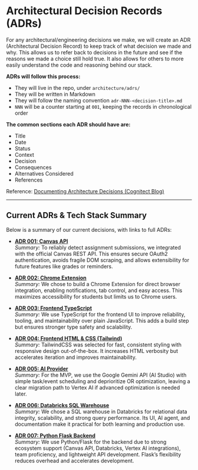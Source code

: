 # Architectural Decision Records (ADRs)

For any architectural/engineering decisions we make, we will create an ADR (Architectural Decision Record) to keep track of what decision we made and why. This allows us to refer back to decisions in the future and see if the reasons we made a choice still hold true. It also allows for others to more easily understand the code and reasoning behind our stack.

**ADRs will follow this process:**
- They will live in the repo, under `architecture/adrs/`
- They will be written in Markdown
- They will follow the naming convention `adr-NNN-<decision-title>.md`
- `NNN` will be a counter starting at `001`, keeping the records in chronological order

**The common sections each ADR should have are:**
- Title
- Date
- Status
- Context
- Decision
- Consequences  
- Alternatives Considered
- References

Reference: [Documenting Architecture Decisions (Cognitect Blog)](https://cognitect.com/blog/2011/11/15/documenting-architecture-decisions)

---

## Current ADRs & Tech Stack Summary

Below is a summary of our current decisions, with links to full ADRs:

- **[ADR 001: Canvas API](adr-001-canvas-api.md)**  
  *Summary:* To reliably detect assignment submissions, we integrated with the official Canvas REST API. This ensures secure OAuth2 authentication, avoids fragile DOM scraping, and allows extensibility for future features like grades or reminders.  

- **[ADR 002: Chrome Extension](adr-002-chrome-extension.md)**  
  *Summary:* We chose to build a Chrome Extension for direct browser integration, enabling notifications, tab control, and easy access. This maximizes accessibility for students but limits us to Chrome users.  

- **[ADR 003: Frontend TypeScript](adr-003-frontend-ts.md)**  
  *Summary:* We use TypeScript for the frontend UI to improve reliability, tooling, and maintainability over plain JavaScript. This adds a build step but ensures stronger type safety and scalability.  

- **[ADR 004: Frontend HTML & CSS (Tailwind)](adr-004-frontend-html-css.md)**  
  *Summary:* TailwindCSS was selected for fast, consistent styling with responsive design out-of-the-box. It increases HTML verbosity but accelerates iteration and improves maintainability.  

- **[ADR 005: AI Provider](adr-005-ai-provider.md)**  
  *Summary:* For the MVP, we use the Google Gemini API (AI Studio) with simple task/event scheduling and deprioritize OR optimization, leaving a clear migration path to Vertex AI if advanced optimization is needed later.

- **[ADR 006: Databricks SQL Warehouse](adr-006-databricks-sql-warehouse.md)**  
  *Summary:* We chose a SQL warehouse in Databricks for relational data integrity, scalability, and strong query performance. Its UI, AI agent, and documentation make it practical for both learning and production use.  

- **[ADR 007: Python Flask Backend](adr-007-python-flask.md)**  
  *Summary:* We use Python/Flask for the backend due to strong ecosystem support (Canvas API, Databricks, Vertex AI integrations), team proficiency, and lightweight API development. Flask’s flexibility reduces overhead and accelerates development.  
